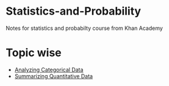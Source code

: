 # Statistics-and-Probability
Notes for statistics and probabilty course from Khan Academy

# Topic wise  
- [Analyzing Categorical Data](https://github.com/hardikkamboj/Statistics-and-Probability/blob/main/1.%20Analyzing%20Categorical%20Data.pdf)
- [Summarizing Quantitative Data](https://github.com/hardikkamboj/Statistics-and-Probability/blob/main/2.%20Summarizing%20Quantitative%20Data.pdf)
